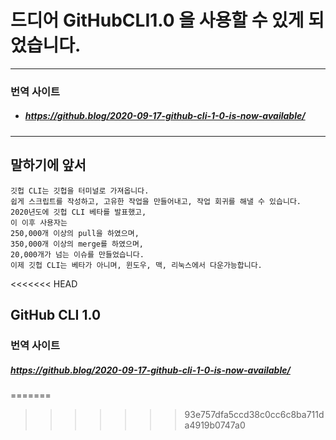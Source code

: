 # 드디어 GitHubCLI1.0 을 사용할 수 있게 되었습니다.
---
### 번역 사이트
* ##### https://github.blog/2020-09-17-github-cli-1-0-is-now-available/
---
## 말하기에 앞서

    깃헙 CLI는 깃헙을 터미널로 가져옵니다.
    쉽게 스크립트를 작성하고, 고유한 작업을 만들어내고, 작업 회귀를 해낼 수 있습니다.
    2020년도에 깃헙 CLI 베타를 발표했고, 
    이 이후 사용자는
    250,000개 이상의 pull을 하였으며,
    350,000개 이상의 merge를 하였으며,
    20,000개가 넘는 이슈를 만들었습니다.
    이제 깃헙 CLI는 베타가 아니며, 윈도우, 맥, 리눅스에서 다운가능합니다.
<<<<<<< HEAD

## GitHub CLI 1.0
### 번역 사이트
##### https://github.blog/2020-09-17-github-cli-1-0-is-now-available/
=======
>>>>>>> 93e757dfa5ccd38c0cc6c8ba711da4919b0747a0
